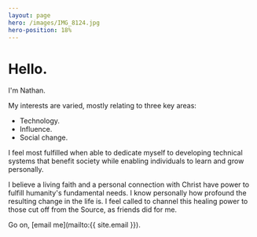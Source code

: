 ```yaml
---
layout: page
hero: /images/IMG_8124.jpg
hero-position: 18%
---
```


# Hello.

I'm Nathan.

My interests are varied, mostly relating to three key areas:

- Technology.
- Influence.
- Social change.

I feel most fulfilled when able to dedicate myself to developing technical systems that benefit society
while enabling individuals to learn and grow personally.

I believe a living faith and a personal connection with Christ have power to fulfill humanity's
fundamental needs. I know personally how profound the resulting change in the life is. I feel called to channel this 
healing power to those cut off from the Source, as friends did for me.

Go on, [email me](mailto:{{ site.email }}).